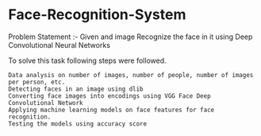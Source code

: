 # Face-Recognition-System

Problem Statement :- 
Given and image Recognize the face in it using Deep Convolutional Neural Networks

To solve this task following steps were followed.

    Data analysis on number of images, number of people, number of images per person, etc.
	Detecting faces in an image using dlib
	Converting face images into encodings using VGG Face Deep Convolutional Network
    Applying machine learning models on face features for face recognition.
	Testing the models using accuracy score
